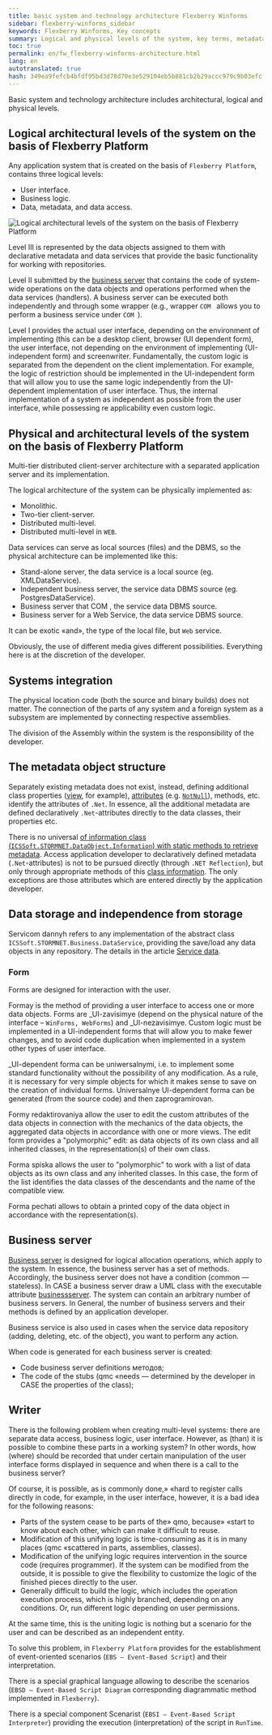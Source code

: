 ```yaml
---
title: basic system and technology architecture Flexberry Winforms
sidebar: flexberry-winforms_sidebar
keywords: Flexberry Winforms, Key concepts
summary: Logical and physical levels of the system, key terms, metadata, types of forms, business server, scripts
toc: true
permalink: en/fw_flexberry-winforms-architecture.html
lang: en
autotranslated: true
hash: 349ea9fefcb4bfdf95bd3d78d70e3e529104eb5b881cb2b29accc979c9b03efc
---
```


Basic system and technology architecture includes architectural, logical and physical levels.

## Logical architectural levels of the system on the basis of Flexberry Platform

Any application system that is created on the basis of `Flexberry Platform`, contains three logical levels:

* User interface.
* Business logic.
* Data, metadata, and data access.

![Logical architectural levels of the system on the basis of Flexberry Platform](/images/pages/products/flexberry-winforms/primer4.jpg)

Level III is represented by the data objects assigned to them with declarative metadata and data services that provide the basic functionality for working with repositories.

Level II submitted by the [business server](fo_business-server.html) that contains the code of system-wide operations on the data objects and operations performed when the data services (handlers). A business server can be executed both independently and through some wrapper (e.g., wrapper `COM ` allows you to perform a business service under `COM `).

Level I provides the actual user interface, depending on the environment of implementing (this can be a desktop client, browser (UI dependent form), the user interface, not depending on the environment of implementing (UI-independent form) and screenwriter. Fundamentally, the custom logic is separated from the dependent on the client implementation. For example, the logic of restriction should be implemented in the UI-independent form that will allow you to use the same logic independently from the UI-dependent implementation of user interface. Thus, the internal implementation of a system as independent as possible from the user interface, while possessing re applicability even custom logic.

## Physical and architectural levels of the system on the basis of Flexberry Platform

Multi-tier distributed client-server architecture with a separated application server and its implementation.

The logical architecture of the system can be physically implemented as:

* Monolithic.
* Two-tier client-server.
* Distributed multi-level.
* Distributed multi-level in `WEB`.

Data services can serve as local sources (files) and the DBMS, so the physical architecture can be implemented like this:

* Stand-alone server, the data service is a local source (eg. XMLDataService).
* Independent business server, the service data DBMS source (eg. PostgresDataService).
* Business server that COM , the service data DBMS source.
* Business server for a Web Service, the data service DBMS source.

It can be exotic «and», the type of the local file, but `Web` service.

Obviously, the use of different media gives different possibilities. Everything here is at the discretion of the developer.

## Systems integration

The physical location code (both the source and binary builds) does not matter. The connection of the parts of any system and a foreign system as a subsystem are implemented by connecting respective assemblies.

The division of the Assembly within the system is the responsibility of the developer.

## The metadata object structure

Separately existing metadata does not exist, instead, defining additional class properties ([view](fd_view-definition.html), for example), [attributes](fo_attributes-class-data.html) (e.g. [`NotNull`](fo_attributes-class-data.html)), methods, etc. identify the attributes of `.Net`. In essence, all the additional metadata are defined declaratively `.Net`-attributes directly to the data classes, their properties etc.

There is no universal [of information class (`ICSSoft.STORMNET.DataObject.Information`) with static methods to retrieve metadata](fo_methods-class-information.html). Access application developer to declaratively defined metadata (`.Net`-attributes) is not to be pursued directly (through `.NET Reflection`), but only through appropriate methods of this [class information](fo_methods-class-information.html). The only exceptions are those attributes which are entered directly by the application developer.

## Data storage and independence from storage

Servicom dannyh refers to any implementation of the abstract class `ICSSoft.STORMNET.Business.DataService`, providing the save/load any data objects in any repository.
The details in the article [Service data](fo_data-service.html).

### Form

Forms are designed for interaction with the user.

Formay is the method of providing a user interface to access one or more data objects. Forms are _UI-zavisimye (depend on the physical nature of the interface – `WinForms, WebForms`) and _UI-nezavisimye. Custom logic must be implemented in a UI-independent forms that will allow you to make fewer changes, and to avoid code duplication when implemented in a system other types of user interface.

_UI-dependent forma can be uniwersalnymi, i.e. to implement some standard functionality without the possibility of any modification. As a rule, it is necessary for very simple objects for which it makes sense to save on the creation of individual forms. Universalnye UI-dependent forma can be generated (from the source code) and then zaprogramirovan.

Formy redaktirovaniya allow the user to edit the custom attributes of the data objects in connection with the mechanics of the data objects, the aggregated data objects in accordance with one or more views. The edit form provides a "polymorphic" edit: as data objects of its own class and all inherited classes, in the representation(s) of their own class.

Forma spiska allows the user to "polymorphic" to work with a list of data objects as its own class and any inherited classes. In this case, the form of the list identifies the data classes of the descendants and the name of the compatible view.

Forma pechati allows to obtain a printed copy of the data object in accordance with the representation(s).

## Business server

[Business server](fo_business-server.html) is designed for logical allocation operations, which apply to the system. In essence, the business server has a set of methods. Accordingly, the business server does not have a condition (common — stateless). In CASE a business server draw a UML class with the executable attribute [businessserver](fd_business-servers.html). The system can contain an arbitrary number of business servers. In General, the number of business servers and their methods is defined by an application developer.

Business service is also used in cases when the service data repository (adding, deleting, etc. of the object), you want to perform any action.

When code is generated for each business server is created:

* Code business server definitions методов;
* The code of the stubs (qmc «needs — determined by the developer in CASE the properties of the class);

## Writer

There is the following problem when creating multi-level systems: there are separate data access, business logic, user interface. However, as (than) it is possible to combine these parts in a working system? In other words, how (where) should be recorded that under certain manipulation of the user interface forms displayed in sequence and when there is a call to the business server?

Of course, it is possible, as is commonly done,» «hard to register calls directly in code, for example, in the user interface, however, it is a bad idea for the following reasons:

* Parts of the system cease to be parts of the» qmo, because» «start to know about each other, which can make it difficult to reuse.
* Modification of this unifying logic is time-consuming as it is in many places (qmc «scattered in parts, assemblies, classes).
* Modification of the unifying logic requires intervention in the source code (requires programmer). If the system can be modified from the outside, it is possible to give the flexibility to customize the logic of the finished pieces directly to the user.
* Generally difficult to build the logic, which includes the operation execution process, which is highly branched, depending on any conditions. Or, run different logic depending on user permissions.

At the same time, this is the uniting logic is nothing but a scenario for the user and can be described as an independent entity.

To solve this problem, in `Flexberry Platform` provides for the establishment of event-oriented scenarios (`EBS — Event-Based Script`) and their interpretation.

There is a special graphical language allowing to describe the scenarios (`EBSD — Event-Based Script Diagram` corresponding diagrammatic method implemented in `Flexberry`).

There is a special component Scenarist (`EBSI — Event-Based Script Interpreter`) providing the execution (interpretation) of the script in `RunTime`.




